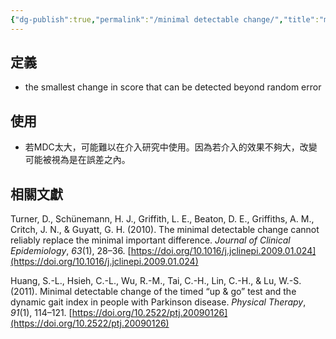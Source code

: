 ```yaml
---
{"dg-publish":true,"permalink":"/minimal detectable change/","title":"minimal detectable change","tags":["blog","terms","reliability","psychometric"],"created":"2023-12-15","updated":"2023-12-15"}
---
```



## 定義

- the smallest change in score that can be detected beyond random error

## 使用

- 若MDC太大，可能難以在介入研究中使用。因為若介入的效果不夠大，改變可能被視為是在誤差之內。

## 相關文獻

Turner, D., Schünemann, H. J., Griffith, L. E., Beaton, D. E., Griffiths, A. M., Critch, J. N., & Guyatt, G. H. (2010). The minimal detectable change cannot reliably replace the minimal important difference. _Journal of Clinical Epidemiology_, _63_(1), 28–36. [https://doi.org/10.1016/j.jclinepi.2009.01.024](https://doi.org/10.1016/j.jclinepi.2009.01.024)

Huang, S.-L., Hsieh, C.-L., Wu, R.-M., Tai, C.-H., Lin, C.-H., & Lu, W.-S. (2011). Minimal detectable change of the timed “up & go” test and the dynamic gait index in people with Parkinson disease. _Physical Therapy_, _91_(1), 114–121. [https://doi.org/10.2522/ptj.20090126](https://doi.org/10.2522/ptj.20090126)